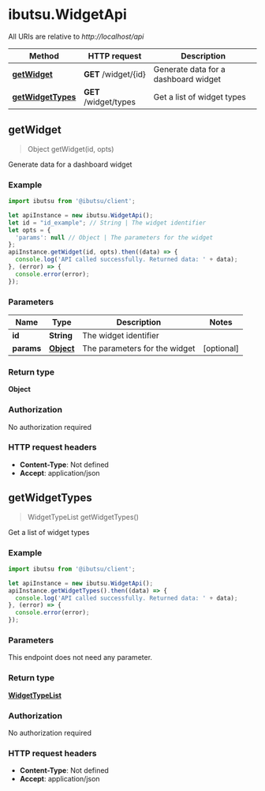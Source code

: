# ibutsu.WidgetApi

All URIs are relative to *http://localhost/api*

Method | HTTP request | Description
------------- | ------------- | -------------
[**getWidget**](WidgetApi.md#getWidget) | **GET** /widget/{id} | Generate data for a dashboard widget
[**getWidgetTypes**](WidgetApi.md#getWidgetTypes) | **GET** /widget/types | Get a list of widget types



## getWidget

> Object getWidget(id, opts)

Generate data for a dashboard widget

### Example

```javascript
import ibutsu from '@ibutsu/client';

let apiInstance = new ibutsu.WidgetApi();
let id = "id_example"; // String | The widget identifier
let opts = {
  'params': null // Object | The parameters for the widget
};
apiInstance.getWidget(id, opts).then((data) => {
  console.log('API called successfully. Returned data: ' + data);
}, (error) => {
  console.error(error);
});

```

### Parameters


Name | Type | Description  | Notes
------------- | ------------- | ------------- | -------------
 **id** | **String**| The widget identifier | 
 **params** | [**Object**](.md)| The parameters for the widget | [optional] 

### Return type

**Object**

### Authorization

No authorization required

### HTTP request headers

- **Content-Type**: Not defined
- **Accept**: application/json


## getWidgetTypes

> WidgetTypeList getWidgetTypes()

Get a list of widget types

### Example

```javascript
import ibutsu from '@ibutsu/client';

let apiInstance = new ibutsu.WidgetApi();
apiInstance.getWidgetTypes().then((data) => {
  console.log('API called successfully. Returned data: ' + data);
}, (error) => {
  console.error(error);
});

```

### Parameters

This endpoint does not need any parameter.

### Return type

[**WidgetTypeList**](WidgetTypeList.md)

### Authorization

No authorization required

### HTTP request headers

- **Content-Type**: Not defined
- **Accept**: application/json


